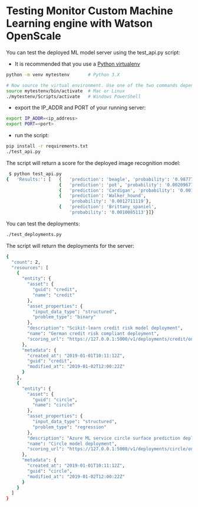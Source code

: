 # Testing  Monitor Custom Machine Learning engine with Watson OpenScale

You can test the deployed ML model server using the test_api.py script:

* It is recommended that you use a [Python virtualenv](https://pypi.org/project/virtualenv/)

```bash
python -m venv mytestenv       # Python 3.X

# Now source the virtual environment. Use one of the two commands depending on your OS.
source mytestenv/bin/activate  # Mac or Linux
./mytestenv/Scripts/activate   # Windows PowerShell
```

* export the IP_ADDR and PORT of your running server:

```bash
export IP_ADDR=<ip_address>
export PORT=<port>
```

* run the script:

```bash
pip install -r requirements.txt
./test_api.py
```

The script will return a score for the deployed image recognition model:

```bash
 $ python test_api.py
{   'Results:': [   {   'prediction': 'beagle', 'probability': '0.98777544'},
                    {   'prediction': 'pot', 'probability': '0.0020967727'},
                    {   'prediction': 'Cardigan', 'probability': '0.0013517012'},
                    {   'prediction': 'Walker_hound',
                        'probability': '0.0012711119'},
                    {   'prediction': 'Brittany_spaniel',
                        'probability': '0.0010085113'}]}

```

You can test the deployments:

```bash
./test_deployments.py
```

The script will return the deployments for the server:

```bash
{
  "count": 2,
  "resources": [
    {
      "entity": {
        "asset": {
          "guid": "credit",
          "name": "credit"
        },
        "asset_properties": {
          "input_data_type": "structured",
          "problem_type": "binary"
        },
        "description": "Scikit-learn credit risk model deployment",
        "name": "German credit risk compliant deployment",
        "scoring_url": "https://127.0.0.1:5000/v1/deployments/credit/online"
      },
      "metadata": {
        "created_at": "2019-01-01T10:11:12Z",
        "guid": "credit",
        "modified_at": "2019-01-02T12:00:22Z"
      }
    },
    {
      "entity": {
        "asset": {
          "guid": "circle",
          "name": "circle"
        },
        "asset_properties": {
          "input_data_type": "structured",
          "problem_type": "regression"
        },
        "description": "Azure ML service circle surface prediction deployment",
        "name": "Circle model deployment",
        "scoring_url": "https://127.0.0.1:5000/v1/deployments/circle/online"
      },
      "metadata": {
        "created_at": "2019-01-01T10:11:12Z",
        "guid": "circle",
        "modified_at": "2019-01-02T12:00:22Z"
      }
    }
  ]
}
```
